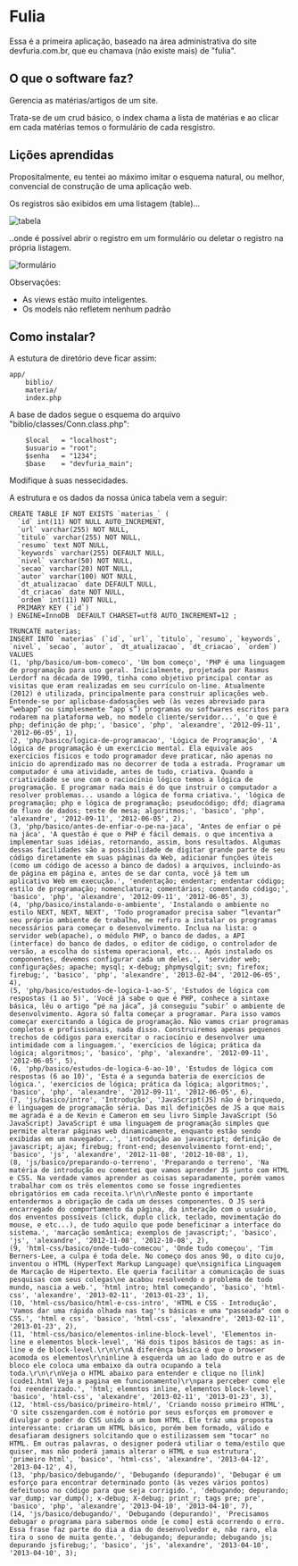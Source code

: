 Fulia
======

Essa é a primeira aplicação, baseado na área administrativa do site devfuria.com.br,
que eu chamava (não existe mais) de "fulia".


O que o software faz?
---

Gerencia as matérias/artigos de um site.

Trata-se de um crud básico, o index chama a lista de matérias
e ao clicar em cada matérias temos o formulário de cada resgistro.



Lições aprendidas
---

Propositalmente, eu tentei ao máximo imitar o esquema natural, ou melhor, convencial de construção
de uma aplicação web.

Os registros são exibidos em uma listagem (table)...

![tabela](https://raw.github.com/flaviomicheletti/prototipo-arqui-js/master/app-01/biblio/primeira-tela.png "lista")


..onde é possível abrir o registro em um formulário
ou deletar o registro na própria listagem.

![formulário](https://raw.github.com/flaviomicheletti/prototipo-arqui-js/master/app-01/biblio/segunda-tela.png "formulário")


Observações:

* As views estão muito inteligentes.
* Os models não refletem nenhum padrão


Como instalar?
---

A estutura de diretório deve ficar assim:

    app/
        biblio/
        materia/
        index.php



A base de dados segue o esquema do arquivo "biblio/classes/Conn.class.php":

        $local   = "localhost";
        $usuario = "root";
        $senha   = "1234";
        $base    = "devfuria_main";

Modifique à suas nessecidades.


A estrutura e os dados da nossa única tabela vem a seguir:

    CREATE TABLE IF NOT EXISTS `materias_` (
      `id` int(11) NOT NULL AUTO_INCREMENT,
      `url` varchar(255) NOT NULL,
      `titulo` varchar(255) NOT NULL,
      `resumo` text NOT NULL,
      `keywords` varchar(255) DEFAULT NULL,
      `nivel` varchar(50) NOT NULL,
      `secao` varchar(20) NOT NULL,
      `autor` varchar(100) NOT NULL,
      `dt_atualizacao` date DEFAULT NULL,
      `dt_criacao` date NOT NULL,
      `ordem` int(11) NOT NULL,
      PRIMARY KEY (`id`)
    ) ENGINE=InnoDB  DEFAULT CHARSET=utf8 AUTO_INCREMENT=12 ;

    TRUNCATE materias;
    INSERT INTO `materias` (`id`, `url`, `titulo`, `resumo`, `keywords`, `nivel`, `secao`, `autor`, `dt_atualizacao`, `dt_criacao`, `ordem`) VALUES
    (1, 'php/basico/um-bom-comeco', 'Um bom começo', 'PHP é uma linguagem de programação para uso geral. Inicialmente, projetada por Rasmus Lerdorf na década de 1990, tinha como objetivo principal contar as visitas que eram realizadas em seu currículo on-line. Atualmente (2012) é utilizada, principalmente para construir aplicações web. Entende-se por aplicbase-dadosações web (às vezes abreviado para “webapp” ou simplesmente “app´s”) programas ou softwares escritos para rodarem na plataforma web, no modelo cliente/servidor...', 'o que é php; definição de php;', 'basico', 'php', 'alexandre', '2012-09-11', '2012-06-05', 1),
    (2, 'php/basico/logica-de-programacao', 'Lógica de Programação', 'A lógica de programação é um exercício mental. Ela equivale aos exercícios físicos e todo programador deve praticar, não apenas no início do aprendizado mas no decorrer de toda a estrada. Programar um computador é uma atividade, antes de tudo, criativa. Quando a criatividade se une com o raciocínio lógico temos a lógica de programação. E programar nada mais é do que instruir o computador a resolver problemas... usando a lógica de forma criativa.', 'lógica de programação; php e lógica de programação; pseudocódigo; dfd; diagrama de fluxo de dados; teste de mesa; algoritmos;', 'basico', 'php', 'alexandre', '2012-09-11', '2012-06-05', 2),
    (3, 'php/basico/antes-de-enfiar-o-pe-na-jaca', 'Antes de enfiar o pé na jáca', 'A questão é que o PHP é fácil demais. o que incentiva a implementar suas idéias, retornando, assim, bons resultados. Algumas dessas facilidades são a possibilidade de digitar grande parte de seu código diretamente em suas páginas da Web, adicionar funções úteis (como um código de acesso a banco de dados) a arquivos, incluindo-as de página em página e, antes de se dar conta, você já tem um aplicativo Web em execução.', 'endentação; endentar; endentar código; estilo de programação; nomenclatura; comentários; comentando código;', 'basico', 'php', 'alexandre', '2012-09-11', '2012-06-05', 3),
    (4, 'php/basico/instalando-o-ambiente', 'Instalando o ambiente no estilo NEXT, NEXT, NEXT', 'Todo programador precisa saber “levantar” seu próprio ambiente de trabalho, me refiro a instalar os programas necessários para começar o desenvolvimento. Inclua na lista: o servidor web(apache), o módulo PHP, o banco de dados, a API (interface) do banco de dados, o editor de código, o controlador de versão, a escolha do sistema operacional, etc... Após instalado os componentes, devemos configurar cada um deles.', 'servidor web; configurações; apache; mysql; x-debug; phpmysqlgit; svn; firefox; firebug;', 'basico', 'php', 'alexandre', '2013-02-04', '2012-06-05', 4),
    (5, 'php/basico/estudos-de-logica-1-ao-5', 'Estudos de lógica com respostas (1 ao 5)', 'Você já sabe o que é PHP, conhece a sintaxe básica, lêu o artigo “pé na jáca”, já conseguiu “subir’ o ambiente de desenvolvimento. Agora só falta começar a programar. Para isso vamos começar exercitando a lógica de programação. Não vamos criar programas completos e profissionais, nada disso. Construiremos apenas pequenos trechos de códigos para exercitar o raciocínio e desenvolver uma intimidade com a linguagem.', 'exercícios de lógica; prática da lógica; algoritmos;', 'basico', 'php', 'alexandre', '2012-09-11', '2012-06-05', 5),
    (6, 'php/basico/estudos-de-logica-6-ao-10', 'Estudos de lógica com respostas (6 ao 10)', 'Esta é a segunda bateria de exercícios de lógica.', 'exercícios de lógica; prática da lógica; algoritmos;', 'basico', 'php', 'alexandre', '2012-09-11', '2012-06-05', 6),
    (7, 'js/basico/intro', 'Introdução', 'JavaScript(JS) não é brinquedo, é linguagem de programação séria. Das mil definições de JS a que mais me agrada é a de Kevin e Cameron em seu livro Simple JavaScript (Só JavaScript) JavaScript é uma linguagem de programação simples que permite alterar páginas web dinamicamente, enquanto estão sendo exibidas em um navegador..', 'introdução ao javascript; definição de javascript; ajax; firebug; front-end; desenvolvimento fornt-end;', 'basico', 'js', 'alexandre', '2012-11-08', '2012-10-08', 1),
    (8, 'js/basico/preparando-o-terreno', 'Preparando o terreno', 'Na matéria de introdução eu comentei que vamos aprender JS junto com HTML e CSS. Na verdade vamos aprender as coisas separadamente, porém vamos trabalhar com os três elementos como se fosse ingredientes obrigatórios em cada receita.\r\n\r\nNeste ponto é importante entendermos a obrigação de cada um desses componentes. O JS será encarregado do comportamento da página, da interação com o usuário, dos enventos possíveis (click, duplo click, teclado, movimentação do mouse, e etc...), de tudo aquilo que pode beneficinar a interface do sistema.', 'marcação semântica; exemplos de javascript;', 'basico', 'js', 'alexandre', '2012-11-08', '2012-10-08', 2),
    (9, 'html-css/basico/onde-tudo-comecou', 'Onde tudo começou', 'Tim Berners-Lee, a culpa é toda dele. No começo dos anos 90, o dito cujo, inventou o HTML (HyperText Markup Language) que\nsignifica Linguagem de Marcação de Hipertexto. Ele queria facilitar a comunicação de suas pesquisas com seus colegas\ne acabou resolvendo o problema de todo mundo, nascia a web.', 'html intro; html começando', 'basico', 'html-css', 'alexandre', '2013-02-11', '2013-01-23', 1),
    (10, 'html-css/basico/html-e-css-intro', 'HTML e CSS - Introdução', 'Vamos dar uma rápida olhada nas tag''s básicas e uma "passeada" com o CSS.', 'html e css', 'basico', 'html-css', 'alexandre', '2013-02-11', '2013-01-23', 2),
    (11, 'html-css/basico/elementos-inline-block-level', 'Elementos in-line e elementos block-level', 'Há dois tipos básicos de tags: as in-line e de block-level.\r\n\r\nA diferênça básica é que o browser acomoda os elementos\r\ninline à esquerda um ao lado do outro e as de bloco ele coloca uma embaixo da outra ocupando a tela toda.\r\n\r\nVeja o HTML abaixo para entender e clique no [link](code1.html Veja a pagina em funcionamento)\r\npara perceber como ele foi reenderizado.', 'html; elemntos inline, elementos block-level', 'basico', 'html-css', 'alexandre', '2013-02-11', '2013-01-23', 3),
    (12, 'html-css/basico/primeiro-html/', 'Criando nosso primeiro HTML', 'O site csszengarden.com é notório por seus esforços em promover e divulgar o poder do CSS unido a um bom HTML. Ele tráz uma proposta interessante: criaram um HTML básico, porém bem formado, válido e desafiaram designers solcitando que o estilizassem sem "tocar" no HTML. Em outras palavras, o designer poderá utiliar o tema/estilo que quiser, mas não poderá jamais alterar o HTML e sua estrutura', 'primeiro html', 'basico', 'html-css', 'alexandre', '2013-04-12', '2013-04-12', 4),
    (13, 'php/basico/debugando/', 'Debugando (depurando)', 'Debugar é um esforço para encontrar determinado ponto (às vezes vários pontos) defeituoso no código para que seja corrigido.', 'debugando; depurando; var_dump; var_dump(); x-debug; X-debug; print_r; tags pre; pre', 'basico', 'php', 'alexandre', '2013-04-10', '2013-04-10', 7),
    (14, 'js/basico/debugando/', 'Debugando (depurando)', 'Precisamos debugar o programa para sabermos onde [e como] está ocorrendo o erro. Essa frase faz parte do dia a dia do desenvolvedor e, não raro, ela tira o sono de muita gente.', 'debugando; depurando; debugando js; depurando jsfirebug;', 'basico', 'js', 'alexandre', '2013-04-10', '2013-04-10', 3);

